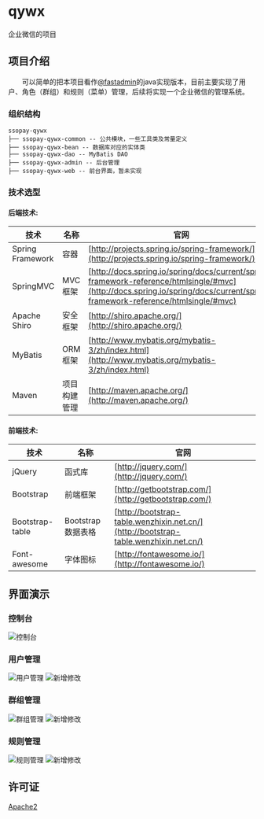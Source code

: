 # qywx
企业微信的项目

## 项目介绍

　　可以简单的把本项目看作[@fastadmin](https://gitee.com/karson/fastadmin)的java实现版本，目前主要实现了用户、角色（群组）和规则（菜单）管理，后续将实现一个企业微信的管理系统。

### 组织结构

```
ssopay-qywx
├── ssopay-qywx-common -- 公共模块，一些工具类及常量定义
├── ssopay-qywx-bean -- 数据库对应的实体类
├── ssopay-qywx-dao -- MyBatis DAO
├── ssopay-qywx-admin -- 后台管理
├── ssopay-qywx-web -- 前台界面，暂未实现
```

### 技术选型

#### 后端技术:
技术 | 名称 | 官网
----|------|----
Spring Framework | 容器  | [http://projects.spring.io/spring-framework/](http://projects.spring.io/spring-framework/)
SpringMVC | MVC框架  | [http://docs.spring.io/spring/docs/current/spring-framework-reference/htmlsingle/#mvc](http://docs.spring.io/spring/docs/current/spring-framework-reference/htmlsingle/#mvc)
Apache Shiro | 安全框架  | [http://shiro.apache.org/](http://shiro.apache.org/)
MyBatis | ORM框架  | [http://www.mybatis.org/mybatis-3/zh/index.html](http://www.mybatis.org/mybatis-3/zh/index.html)
Maven | 项目构建管理  | [http://maven.apache.org/](http://maven.apache.org/)

#### 前端技术:
技术 | 名称 | 官网
----|------|----
jQuery | 函式库  | [http://jquery.com/](http://jquery.com/)
Bootstrap | 前端框架  | [http://getbootstrap.com/](http://getbootstrap.com/)
Bootstrap-table | Bootstrap数据表格  | [http://bootstrap-table.wenzhixin.net.cn/](http://bootstrap-table.wenzhixin.net.cn/)
Font-awesome | 字体图标  | [http://fontawesome.io/](http://fontawesome.io/)

## 界面演示

### 控制台
![控制台](http://7xsmaf.com1.z0.glb.clouddn.com/1.png "控制台")
### 用户管理
![用户管理](http://7xsmaf.com1.z0.glb.clouddn.com/2.png "用户管理")
![新增修改](http://7xsmaf.com1.z0.glb.clouddn.com/add.png "新增修改")
### 群组管理
![群组管理](http://7xsmaf.com1.z0.glb.clouddn.com/3.png "群组管理")
![新增修改](http://7xsmaf.com1.z0.glb.clouddn.com/add2.png "新增修改")
### 规则管理
![规则管理](http://7xsmaf.com1.z0.glb.clouddn.com/4.png "规则管理")
![新增修改](http://7xsmaf.com1.z0.glb.clouddn.com/add3.png "新增修改")

## 许可证

[Apache2](LICENSE "Apache2")

